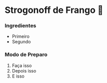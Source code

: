 # Strogonoff de Frango :chicken:

### Ingredientes

- Primeiro
- Segundo



### Modo de Preparo

1. Faça isso
2. Depois isso
3. E isso



